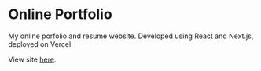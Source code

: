 # Online Portfolio

My online porfolio and resume website. Developed using React and Next.js, deployed on Vercel.

View site [here](https://mathewkramsch.vercel.app/).
